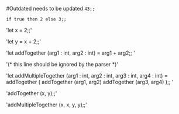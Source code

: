 #Outdated needs to be updated
`43;;`

`if true then 2 else 3;;`

'let x = 2;;'

'let y = x + 2;;'

'let addTogether (arg1 : int, arg2 : int) =
	arg1 + arg2;;
'

'(* this line should be ignored by the parser *)'

'let addMultipleTogether (arg1 : int, arg2 : int, arg3 : int, arg4 : int) =
	addTogether ( addTogether (arg1, arg2) addTogether (arg3, arg4) );;
'

'addTogether (x, y);;'

'addMultipleTogether (x, x, y, y);;'